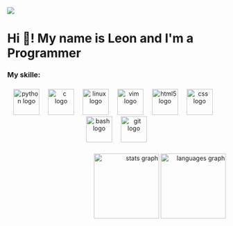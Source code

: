 <img src="https://profile-readme-generator.com/assets/pacman.svg" />

<h1 align="left">Hi 👻! My name is Leon and I'm a Programmer</h1>

###

<h3 align="left">My skille:</h3>

###

<div align="center">
  <img src="https://skillicons.dev/icons?i=py" height="60" alt="python logo"  />
  <img width="12" />
  <img src="https://cdn.jsdelivr.net/gh/devicons/devicon/icons/c/c-original.svg" height="60" alt="c logo"  />
  <img width="12" />
  <img src="https://cdn.jsdelivr.net/gh/devicons/devicon/icons/linux/linux-original.svg" height="60" alt="linux logo"  />
  <img width="12" />
  <img src="https://cdn.jsdelivr.net/gh/devicons/devicon/icons/vim/vim-original.svg" height="60" alt="vim logo"  />
  <img width="12" />
  <img src="https://cdn.jsdelivr.net/gh/devicons/devicon/icons/html5/html5-original.svg" height="60" alt="html5 logo"  />
  <img width="12" />
  <img src="https://cdn.jsdelivr.net/gh/devicons/devicon/icons/css3/css3-original.svg" height="60" alt="css logo"  />
  <img width="12" />
  <img src="https://cdn.jsdelivr.net/gh/devicons/devicon/icons/bash/bash-original.svg" height="60" alt="bash logo"  />
  <img width="12" />
  <img src="https://cdn.jsdelivr.net/gh/devicons/devicon/icons/git/git-original.svg" height="60" alt="git logo"  />
</div>

###
<!-- gift -->
<!-- ### avtivet-->

<!-- <img align="right" height="140" src="https://media1.tenor.com/m/FWgYlvN26ggAAAAC/sleep-well.gif" /> -->

<div  align="left" style="display:flex; align-items:center; justify-content:space-between; width:100%; gap:1rem;">
  <div style="flex:0 0 auto; text-align:left;">
   
  </div>
  <div style="flex:1 1 auto; text-align:right;">
    <img src="https://github-readme-stats.vercel.app/api?username=KING193&hide_title=false&show_icons=true&include_all_commits=true&count_private=true&theme=dark&locale=en&hide_border=false" height="150" alt="stats graph" />
    <img src="https://github-readme-stats.vercel.app/api/top-langs?username=KING193&layout=compact&theme=dark&hide_border=false" height="150" alt="languages graph" /> 
  </div>
</div>

###

<!-- <h3 align="left">Social:</h3> -->

###

<!-- <div align="left">
  <a href="https://discord.gg/rJKzvqUQ" target="_blank">
    <img src="https://img.shields.io/static/v1?message=Discord&logo=discord&label=&color=7289DA&logoColor=white&labelColor=&style=for-the-badge" height="35" alt="discord logo"  />
  </a>
  <a href="https://x.com/SimoTM5" target="_blank">
    <img src="https://img.shields.io/static/v1?message=X&logo=twitter&label=&color=000&logoColor=white&labelColor=&style=for-the-badge" height="35" alt="twitter logo"  />
  </a>
  <a href="https://www.instagram.com/omis3153/" target="_blank">
    <img src="https://img.shields.io/static/v1?message=Instagram&logo=instagram&label=&color=E4405F&logoColor=white&labelColor=&style=for-the-badge" height="35" alt="instagram logo"  />
  </a>
  <a href="https://www.youtube.com/@leon-ax" target="_blank">
  <img src="https://img.shields.io/static/v1?message=Youtube&logo=youtube&label=&color=FF0000&logoColor=white&labelColor=&style=for-the-badge" height="35" alt="youtube logo"  />
  </a>
  <a href="https://www.linkedin.com/in/leon-ax-b4792531b/" target="_blank">
    <img src="https://img.shields.io/static/v1?message=LinkedIn&logo=linkedin&label=&color=0077B5&logoColor=white&labelColor=&style=for-the-badge" height="35" alt="linkedin logo"  />
  </a>
  <a href="https://stackoverflow.com/users/23123600/leon" target="_blank">
    <img src="https://img.shields.io/static/v1?message=Stackoverflow&logo=stackoverflow&label=&color=FE7A16&logoColor=white&labelColor=&style=for-the-badge" height="35" alt="stackoverflow logo"  />
  </a>
</div> -->

###
